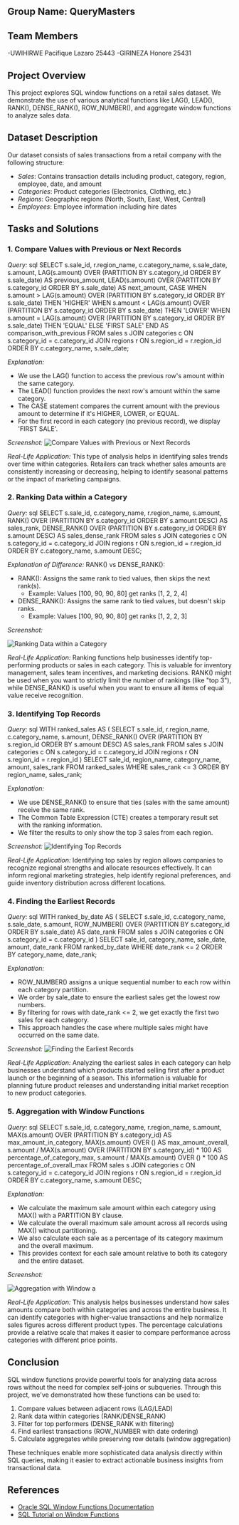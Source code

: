## Group Name: QueryMasters

## Team Members
-UWIHIRWE Pacifique Lazaro 25443
-GIRINEZA Honore 25431

## Project Overview
This project explores SQL window functions on a retail sales dataset. We demonstrate the use of various analytical functions like LAG(), LEAD(), RANK(), DENSE_RANK(), ROW_NUMBER(), and aggregate window functions to analyze sales data.

## Dataset Description
Our dataset consists of sales transactions from a retail company with the following structure:

- *Sales*: Contains transaction details including product, category, region, employee, date, and amount
- *Categories*: Product categories (Electronics, Clothing, etc.)
- *Regions*: Geographic regions (North, South, East, West, Central)
- *Employees*: Employee information including hire dates

## Tasks and Solutions

### 1. Compare Values with Previous or Next Records

*Query:*
sql
SELECT 
    s.sale_id,
    r.region_name,
    c.category_name,
    s.sale_date,
    s.amount,
    LAG(s.amount) OVER (PARTITION BY s.category_id ORDER BY s.sale_date) AS previous_amount,
    LEAD(s.amount) OVER (PARTITION BY s.category_id ORDER BY s.sale_date) AS next_amount,
    CASE 
        WHEN s.amount > LAG(s.amount) OVER (PARTITION BY s.category_id ORDER BY s.sale_date) THEN 'HIGHER'
        WHEN s.amount < LAG(s.amount) OVER (PARTITION BY s.category_id ORDER BY s.sale_date) THEN 'LOWER'
        WHEN s.amount = LAG(s.amount) OVER (PARTITION BY s.category_id ORDER BY s.sale_date) THEN 'EQUAL'
        ELSE 'FIRST SALE'
    END AS comparison_with_previous
FROM 
    sales s
JOIN 
    categories c ON s.category_id = c.category_id
JOIN 
    regions r ON s.region_id = r.region_id
ORDER BY 
    c.category_name, 
    s.sale_date;


*Explanation:*
- We use the LAG() function to access the previous row's amount within the same category.
- The LEAD() function provides the next row's amount within the same category.
- The CASE statement compares the current amount with the previous amount to determine if it's HIGHER, LOWER, or EQUAL.
- For the first record in each category (no previous record), we display 'FIRST SALE'.

*Screenshot:*
![Compare Values with Previous or Next Records](https://github.com/user-attachments/assets/011c4850-2b31-4f14-aa5a-33643664c59e)


*Real-Life Application:*
This type of analysis helps in identifying sales trends over time within categories. Retailers can track whether sales amounts are consistently increasing or decreasing, helping to identify seasonal patterns or the impact of marketing campaigns.

### 2. Ranking Data within a Category

*Query:*
sql
SELECT 
    s.sale_id,
    c.category_name,
    r.region_name,
    s.amount,
    RANK() OVER (PARTITION BY s.category_id ORDER BY s.amount DESC) AS sales_rank,
    DENSE_RANK() OVER (PARTITION BY s.category_id ORDER BY s.amount DESC) AS sales_dense_rank
FROM 
    sales s
JOIN 
    categories c ON s.category_id = c.category_id
JOIN 
    regions r ON s.region_id = r.region_id
ORDER BY 
    c.category_name, 
    s.amount DESC;


*Explanation of Difference:*
RANK() vs DENSE_RANK():
- RANK(): Assigns the same rank to tied values, then skips the next rank(s).
  - Example: Values [100, 90, 90, 80] get ranks [1, 2, 2, 4]
- DENSE_RANK(): Assigns the same rank to tied values, but doesn't skip ranks.
  - Example: Values [100, 90, 90, 80] get ranks [1, 2, 2, 3]

*Screenshot:*

![Ranking Data within a Category](https://github.com/user-attachments/assets/4efcd5c4-0de2-4476-ad8e-c8998acd7a5c)

*Real-Life Application:*
Ranking functions help businesses identify top-performing products or sales in each category. This is valuable for inventory management, sales team incentives, and marketing decisions. RANK() might be used when you want to strictly limit the number of rankings (like "top 3"), while DENSE_RANK() is useful when you want to ensure all items of equal value receive recognition.

### 3. Identifying Top Records

*Query:*
sql
WITH ranked_sales AS (
    SELECT 
        s.sale_id,
        r.region_name,
        c.category_name,
        s.amount,
        DENSE_RANK() OVER (PARTITION BY s.region_id ORDER BY s.amount DESC) AS sales_rank
    FROM 
        sales s
    JOIN 
        categories c ON s.category_id = c.category_id
    JOIN 
        regions r ON s.region_id = r.region_id
)
SELECT 
    sale_id,
    region_name,
    category_name,
    amount,
    sales_rank
FROM 
    ranked_sales
WHERE 
    sales_rank <= 3
ORDER BY 
    region_name, 
    sales_rank;


*Explanation:*
- We use DENSE_RANK() to ensure that ties (sales with the same amount) receive the same rank.
- The Common Table Expression (CTE) creates a temporary result set with the ranking information.
- We filter the results to only show the top 3 sales from each region.

*Screenshot:*
![Identifying Top Records](https://github.com/user-attachments/assets/32ff46a0-c1bf-4bae-a939-56456b61ad65)

*Real-Life Application:*
Identifying top sales by region allows companies to recognize regional strengths and allocate resources effectively. It can inform regional marketing strategies, help identify regional preferences, and guide inventory distribution across different locations.

### 4. Finding the Earliest Records

*Query:*
sql
WITH ranked_by_date AS (
    SELECT 
        s.sale_id,
        c.category_name,
        s.sale_date,
        s.amount,
        ROW_NUMBER() OVER (PARTITION BY s.category_id ORDER BY s.sale_date) AS date_rank
    FROM 
        sales s
    JOIN 
        categories c ON s.category_id = c.category_id
)
SELECT 
    sale_id,
    category_name,
    sale_date,
    amount,
    date_rank
FROM 
    ranked_by_date
WHERE 
    date_rank <= 2
ORDER BY 
    category_name, 
    date_rank;


*Explanation:*
- ROW_NUMBER() assigns a unique sequential number to each row within each category partition.
- We order by sale_date to ensure the earliest sales get the lowest row numbers.
- By filtering for rows with date_rank <= 2, we get exactly the first two sales for each category.
- This approach handles the case where multiple sales might have occurred on the same date.

*Screenshot:*
![Finding the Earliest Records](https://github.com/user-attachments/assets/5e35bc48-3877-43c9-a7eb-71b93674a1ff)

*Real-Life Application:*
Analyzing the earliest sales in each category can help businesses understand which products started selling first after a product launch or the beginning of a season. This information is valuable for planning future product releases and understanding initial market reception to new product categories.

### 5. Aggregation with Window Functions

*Query:*
sql
SELECT 
    s.sale_id,
    c.category_name,
    r.region_name,
    s.amount,
    MAX(s.amount) OVER (PARTITION BY s.category_id) AS max_amount_in_category,
    MAX(s.amount) OVER () AS max_amount_overall,
    s.amount / MAX(s.amount) OVER (PARTITION BY s.category_id) * 100 AS percentage_of_category_max,
    s.amount / MAX(s.amount) OVER () * 100 AS percentage_of_overall_max
FROM 
    sales s
JOIN 
    categories c ON s.category_id = c.category_id
JOIN 
    regions r ON s.region_id = r.region_id
ORDER BY 
    c.category_name, 
    s.amount DESC;


*Explanation:*
- We calculate the maximum sale amount within each category using MAX() with a PARTITION BY clause.
- We calculate the overall maximum sale amount across all records using MAX() without partitioning.
- We also calculate each sale as a percentage of its category maximum and the overall maximum.
- This provides context for each sale amount relative to both its category and the entire dataset.

*Screenshot:*

![Aggregation with Window  a](https://github.com/user-attachments/assets/f07f289f-d6e1-4151-8262-7af3a62858fa)

*Real-Life Application:*
This analysis helps businesses understand how sales amounts compare both within categories and across the entire business. It can identify categories with higher-value transactions and help normalize sales figures across different product types. The percentage calculations provide a relative scale that makes it easier to compare performance across categories with different price points.

## Conclusion

SQL window functions provide powerful tools for analyzing data across rows without the need for complex self-joins or subqueries. Through this project, we've demonstrated how these functions can be used to:

1. Compare values between adjacent rows (LAG/LEAD)
2. Rank data within categories (RANK/DENSE_RANK)
3. Filter for top performers (DENSE_RANK with filtering)
4. Find earliest transactions (ROW_NUMBER with date ordering)
5. Calculate aggregates while preserving row details (window aggregation)

These techniques enable more sophisticated data analysis directly within SQL queries, making it easier to extract actionable business insights from transactional data.

## References

- [Oracle SQL Window Functions Documentation](https://docs.oracle.com/en/database/oracle/oracle-database/19/sqlrf/Analytic-Functions.html)
- [SQL Tutorial on Window Functions](https://www.youtube.com/watch?v=H6OTMoXjNiM)

  




